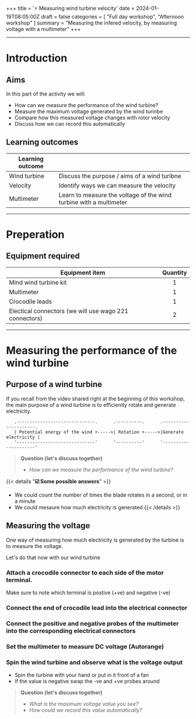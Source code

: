 +++
title = '⚡ Measuring wind turbine velocity'
date = 2024-01-19T08:05:00Z
draft = false
categories = [ "Full day workshop", "Afternoon workshop" ]
summary = "Measuring the infered velocity, by measuring voltage with a multimeter"
+++

---

# Introduction

## Aims
In this part of the activity we will:
* How can we measure the performance of the wind turbine?
* Measure the maximum voltage generated by the wind turinbe
* Compare how this measured voltage changes with rotor velocity
* Discuss how we can record this automatically

## Learning outcomes

| Learning outcome |                                                            |
| ---------------- | ---------------------------------------------------------- |
| Wind turbine         | Discuss the purpose / aims of a wind turibne             |
| Velocity  | Identify ways we can measure the velocity |
| Multimeter | Learn to measure the voltage of the wind turbine with a multimeter        |


---

# Preperation

## Equipment required

| Equipment item | Quantity |
| -------------- | :------: |
| Mind wind turbine kit     |    1     |
| Multimeter          |    1     |
| Crocodile leads          |    1     |
| Electical connectors (we will use wago 221 connectors)          |    2     |

---

# Measuring the performance of the wind turbine

## Purpose of a wind turbine

If you recall from the video shared right at the beginning of this workshop, the main purpose of a wind turbine is to efficiently rotate and generate electricity.

```goat
   .------------------------------.      .----------.      .---------------------.  
   | Potential energy of the wind +----->| Rotation +----->|Generate electricity |
   '------------------------------'      '----------'      '---------------------' 
```

>**Question (let's discuss together)**
>* *How can we measure the performance of the wind turbine?*

{{< details "**☑️ Some possible answers**" >}}
* We could count the number of times the blade rotates in a second, or in a minute
* We could mesaure how much electricity is generated
{{< /details >}}

## Measuring the voltage

One way of measuring how much electricity is generated by the turbine is to measure the voltage.

Let's do that now with our wind turbine

### Attach a crocodile connector to each side of the motor terminal.
Make sure to note which terminal is postive (+ve) and negative (-ve)

### Connect the end of crocodile lead into the electrical connector

### Connect the positive and negative probes of the multimeter into the corresponding electrical connectors

### Set the multimeter to measure DC voltage (Autorange)

### Spin the wind turbine and observe what is the voltage output
* Spin the turbine with your hand or put in it front of a fan
* If the value is negative swap the -ve and +ve probes around


>**Question (let's discuss together)**
>* *What is the maximum voltage value you see?*
>* *How could we record this value automatically?*